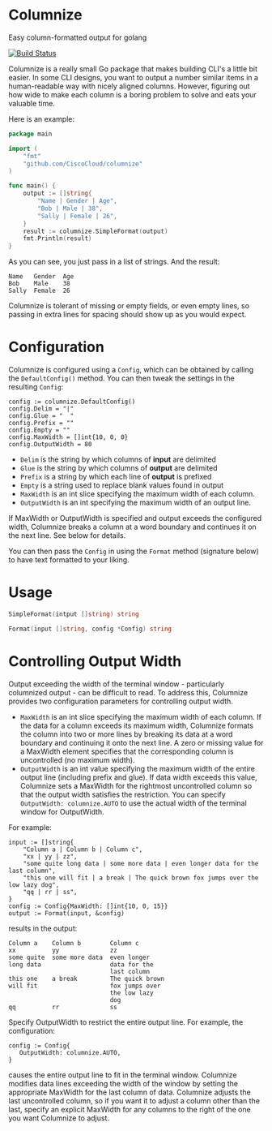 Columnize
=========

Easy column-formatted output for golang

[![Build Status](https://travis-ci.org/ryanuber/columnize.svg)](https://travis-ci.org/ryanuber/columnize)

Columnize is a really small Go package that makes building CLI's a little bit
easier. In some CLI designs, you want to output a number similar items in a
human-readable way with nicely aligned columns. However, figuring out how wide
to make each column is a boring problem to solve and eats your valuable time.

Here is an example:

```go
package main

import (
    "fmt"
    "github.com/CiscoCloud/columnize"
)

func main() {
    output := []string{
        "Name | Gender | Age",
        "Bob | Male | 38",
        "Sally | Female | 26",
    }
    result := columnize.SimpleFormat(output)
    fmt.Println(result)
}
```

As you can see, you just pass in a list of strings. And the result:

```
Name   Gender  Age
Bob    Male    38
Sally  Female  26
```

Columnize is tolerant of missing or empty fields, or even empty lines, so
passing in extra lines for spacing should show up as you would expect.

Configuration
=============

Columnize is configured using a `Config`, which can be obtained by calling the
`DefaultConfig()` method. You can then tweak the settings in the resulting
`Config`:

```
config := columnize.DefaultConfig()
config.Delim = "|"
config.Glue = "  "
config.Prefix = ""
config.Empty = ""
config.MaxWidth = []int{10, 0, 0}
config.OutputWidth = 80
```

* `Delim` is the string by which columns of **input** are delimited
* `Glue` is the string by which columns of **output** are delimited
* `Prefix` is a string by which each line of **output** is prefixed
* `Empty` is a string used to replace blank values found in output
* `MaxWidth` is an int slice specifying the maximum width of each column.
* `OutputWidth` is an int specifying the maximum width of an output line.

If MaxWidth or OutputWidth is specified and output exceeds the configured width, Columnize breaks a column at a word boundary and continues it on the next line.  See below for details.

You can then pass the `Config` in using the `Format` method (signature below) to
have text formatted to your liking.

Usage
=====

```go
SimpleFormat(intput []string) string

Format(input []string, config *Config) string
```

Controlling Output Width
========================
Output exceeding the width of the terminal window - particularly columnized output - can be difficult to read.  To address this, Columnize provides two configuration parameters for controlling output width.

* `MaxWidth` is an int slice specifying the maximum width of each column.  If the data for a column exceeds its maximum width, Columnize formats the column into two or more lines by breaking its data at a word boundary and continuing it onto the next line.  A zero or missing value for a MaxWidth element specifies that the corresponding column is uncontrolled (no maximum width).
* `OutputWidth` is an int value specifying the maximum width of the entire output line (including prefix and glue).  If data width exceeds this value, Columnize sets a MaxWidth for the rightmost uncontrolled column so that the output width satisfies the restriction.  You can specify `OutputWidth: columnize.AUTO` to use the actual width of the terminal window for OutputWidth.

For example:

    input := []string{
		"Column a | Column b | Column c",
		"xx | yy | zz",
		"some quite long data | some more data | even longer data for the last column",
		"this one will fit | a break | The quick brown fox jumps over the low lazy dog",
		"qq | rr | ss",
	}
	config := Config{MaxWidth: []int{10, 0, 15}}
	output := Format(input, &config)

results in the output:

    Column a    Column b        Column c
    xx          yy              zz
    some quite  some more data  even longer
    long data                   data for the
                                last column
    this one    a break         The quick brown
    will fit                    fox jumps over
                                the low lazy
                                dog
    qq          rr              ss

Specify OutputWidth to restrict the entire output line.  For example, the configuration:

    config := Config{
       OutputWidth: columnize.AUTO,
    }

causes the entire output line to fit in the terminal window.  Columnize modifies data lines exceeding the width of the window by setting the appropriate MaxWidth for the last column  of data.  Columnize adjusts the last uncontrolled column, so if you want it to adjust a column other than the last, specify an explicit MaxWidth for any columns to the right of the one you want Columnize to adjust.




